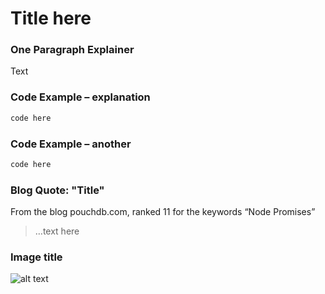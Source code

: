# Title here


### One Paragraph Explainer

Text


### Code Example – explanation

```javascript
code here
```

### Code Example – another

```javascript
code here
```

### Blog Quote: "Title"
 From the blog pouchdb.com, ranked 11 for the keywords “Node Promises”
 
 > …text here
 
 ### Image title
![alt text](https://github.com/i0natan/nodebestpractices/blob/master/assets/images/swaggerDoc.png "API error handling")

 

